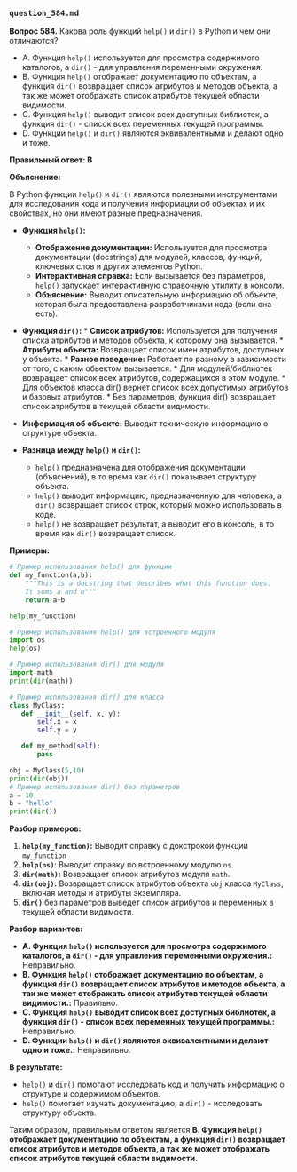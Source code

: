 ### `question_584.md`

**Вопрос 584.** Какова роль функций `help()` и `dir()` в Python и чем они отличаются?

-  A. Функция `help()` используется для просмотра содержимого каталогов, а `dir()` - для управления переменными окружения.
-   B. Функция `help()` отображает документацию по объектам, а функция `dir()` возвращает список атрибутов и методов объекта, а так же может отображать список атрибутов текущей области видимости.
-   C. Функция `help()` выводит список всех доступных библиотек, а функция `dir()` - список всех переменных текущей программы.
-  D. Функции `help()` и `dir()` являются эквивалентными и делают одно и тоже.

**Правильный ответ: B**

**Объяснение:**

В Python функции `help()` и `dir()` являются полезными инструментами для исследования кода и получения информации об объектах и их свойствах, но они имеют разные предназначения.

*   **Функция `help()`:**
    *   **Отображение документации:** Используется для просмотра документации (docstrings) для модулей, классов, функций, ключевых слов и других элементов Python.
    *   **Интерактивная справка:** Если вызывается без параметров, `help()` запускает интерактивную справочную утилиту в консоли.
    *   **Объяснение:** Выводит описательную информацию об объекте, которая была предоставлена разработчиками кода (если она есть).
 *   **Функция `dir()`:**
    *   **Список атрибутов:** Используется для получения списка атрибутов и методов объекта, к которому она вызывается.
    *   **Атрибуты объекта:** Возвращает список имен атрибутов, доступных у объекта.
    *   **Разное поведение:** Работает по разному в зависимости от того, с каким обьектом вызывается.
         * Для модулей/библиотек возвращает список всех атрибутов, содержащихся в этом модуле.
         *  Для объектов класса dir() вернет список всех допустимых атрибутов и базовых атрибутов.
         *  Без параметров, функция dir() возвращает список атрибутов в текущей области видимости.
   *  **Информация об объекте:** Выводит техническую информацию о структуре объекта.

*   **Разница между `help()` и `dir()`:**
     *   `help()` предназначена для отображения документации (объяснений), в то время как `dir()` показывает структуру объекта.
    *   `help()` выводит информацию, предназначенную для человека, а `dir()` возвращает список строк, который можно использовать в коде.
    *   `help()` не возвращает результат, а выводит его в консоль, в то время как `dir()` возвращает список.

**Примеры:**

```python
# Пример использования help() для функции
def my_function(a,b):
    """This is a docstring that describes what this function does.
    It sums a and b"""
    return a+b

help(my_function)

# Пример использования help() для встроенного модуля
import os
help(os)

# Пример использования dir() для модуля
import math
print(dir(math))

# Пример использования dir() для класса
class MyClass:
   def __init__(self, x, y):
       self.x = x
       self.y = y

   def my_method(self):
       pass

obj = MyClass(5,10)
print(dir(obj))
# Пример использования dir() без параметров
a = 10
b = "hello"
print(dir())
```
**Разбор примеров:**

1.  **`help(my_function)`:** Выводит справку с докстрокой функции `my_function`
2.  **`help(os)`**:  Выводит справку по встроенному модулю `os`.
3. **`dir(math)`:**  Возвращает список атрибутов модуля `math`.
4. **`dir(obj)`:** Возвращает список атрибутов объекта `obj` класса `MyClass`, включая методы и атрибуты экземпляра.
5. **`dir()`** без параметров  выведет список атрибутов и переменных в текущей области видимости.

**Разбор вариантов:**
*   **A. Функция `help()` используется для просмотра содержимого каталогов, а `dir()` - для управления переменными окружения.:** Неправильно.
*  **B. Функция `help()` отображает документацию по объектам, а функция `dir()` возвращает список атрибутов и методов объекта, а так же может отображать список атрибутов текущей области видимости.:** Правильно.
*  **C. Функция `help()` выводит список всех доступных библиотек, а функция `dir()` - список всех переменных текущей программы.:** Неправильно.
*   **D. Функции `help()` и `dir()` являются эквивалентными и делают одно и тоже.:** Неправильно.

**В результате:**
*   `help()` и `dir()`  помогают исследовать код и получить информацию о структуре и содержимом объектов.
*   `help()` помогает изучать документацию, а `dir()` - исследовать структуру объекта.

Таким образом, правильным ответом является **B. Функция `help()` отображает документацию по объектам, а функция `dir()` возвращает список атрибутов и методов объекта, а так же может отображать список атрибутов текущей области видимости.**
